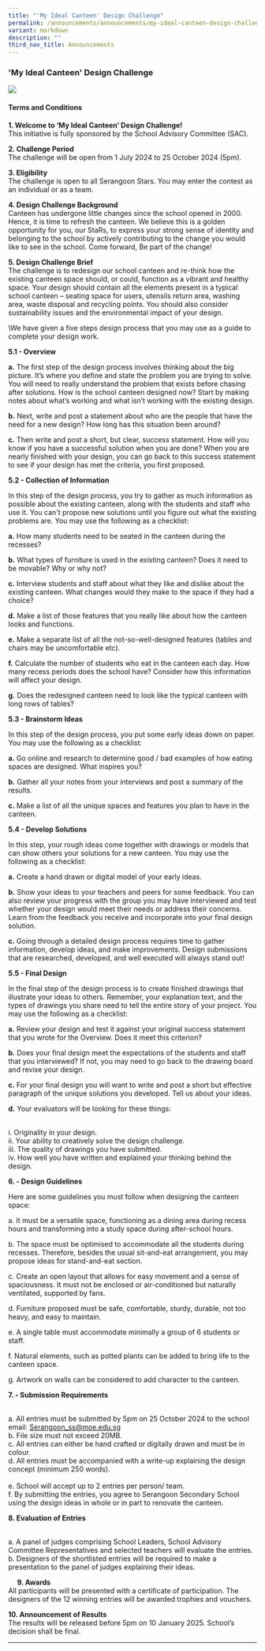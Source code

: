 ```yaml
---
title: "'My Ideal Canteen' Design Challenge"
permalink: /announcements/announcements/my-ideal-canteen-design-challenge/
variant: markdown
description: ""
third_nav_title: Announcements
---
```

### 'My Ideal Canteen' Design Challenge

![](/images/Announcements/Canteen_Design_Challenge_Poster_2024.png)

#### Terms and Conditions

**1. Welcome to ‘My Ideal Canteen’ Design Challenge!**
<br>This initiative is fully sponsored by the School Advisory Committee (SAC).

**2. Challenge Period**
<br>The challenge will be open from 1 July 2024 to 25 October 2024 (5pm).

**3. Eligibility**
<br>The challenge is open to all Serangoon Stars. You may enter the contest as an individual or as a team. 

**4. Design Challenge Background**
<br>Canteen has undergone little changes since the school opened in 2000. Hence, it is time to refresh the canteen. We believe this is a golden opportunity for you, our StaRs, to express your strong sense of identity and belonging to the school by actively contributing to the change you would like to see in the school. Come forward, Be part of the change!

**5. Design Challenge Brief**
<br>The challenge is to redesign our school canteen and re-think how the existing canteen space should, or could, function as a vibrant and healthy space. Your design should contain all the elements present in a typical school canteen – seating space for users, utensils return area, washing area, waste disposal and recycling points. You should also consider sustainability issues and the environmental impact of your design.

\We have given a five steps design process that you may use as a guide to complete your design work.

**5.1 - Overview**

**a.** 	The first step of the design process involves thinking about the big picture.  It’s where you define and state the problem you are trying to solve. You will need to really understand the problem that exists before chasing after solutions.  How is the school canteen designed now?  Start by making notes about what’s working and what isn’t working with the existing design.

**b.** 	Next, write and post a statement about who are the people that have the need for a new design?  How long has this situation been around?

**c.** 	Then write and post a short, but clear, success statement.  How will you know if you have a successful solution when you are done?  When you are nearly finished with your design, you can go back to this success statement to see if your design has met the criteria, you first proposed.

**5.2 - Collection of Information**

In this step of the design process, you try to gather as much information as possible about the existing canteen, along with the students and staff who use it.  You can't propose new solutions until you figure out what the existing problems are. You may use the following as a checklist:

**a.**	How many students need to be seated in the canteen during the recesses?

**b.**	What types of furniture is used in the existing canteen? Does it need to be movable? 	Why or why not?

**c.**	Interview students and staff about what they like and dislike about the existing canteen. What changes would they make to the space if they had a choice?

**d.**	Make a list of those features that you really like about how the canteen looks and functions.

**e.**	Make a separate list of all the not-so-well-designed features (tables and chairs may be uncomfortable etc).

**f.**	Calculate the number of students who eat in the canteen each day. How many recess periods does the school have? Consider how this information will affect your design.

**g.**	Does the redesigned canteen need to look like the typical canteen with long rows of tables? 

**5.3 - Brainstorm Ideas**

In this step of the design process, you put some early ideas down on paper. You may use the following as a checklist:

**a.**	Go online and research to determine good / bad examples of how eating spaces are designed. What inspires you?

**b.**	Gather all your notes from your interviews and post a summary of the results.

**c.**	Make a list of all the unique spaces and features you plan to have in the canteen.

**5.4 - Develop Solutions**

In this step, your rough ideas come together with drawings or models that can show others your solutions for a new canteen. You may use the following as a checklist:

**a.**	Create a hand drawn or digital model of your early ideas. 

**b.**	Show your ideas to your teachers and peers for some feedback. You can also review your progress with the group you may have interviewed and test whether your design would meet their needs or address their concerns. Learn from the feedback you receive and incorporate into your final design solution.

**c.**	Going through a detailed design process requires time to gather information, develop ideas, and make improvements. Design submissions that are researched, developed, and well executed will always stand out!

**5.5 - Final Design**

In the final step of the design process is to create finished drawings that illustrate your ideas to others. Remember, your explanation text, and the types of drawings you share need to tell the entire story of your project. You may use the following as a checklist:

**a.**	Review your design and test it against your original success statement that you wrote for the Overview. Does it meet this criterion?

**b.**	Does your final design meet the expectations of the students and staff that you interviewed?  If not, you may need to go back to the drawing board and revise your design.

**c.**	For your final design you will want to write and post a short but effective paragraph of the unique solutions you developed.  Tell us about your ideas.

**d.**	Your evaluators will be looking for these things:

<br>i.	Originality in your design.
<br>ii.	Your ability to creatively solve the design challenge.
<br>iii.	The quality of drawings you have submitted.
<br>iv.	How well you have written and explained your thinking behind the design.

**6. - Design Guidelines**

Here are some guidelines you must follow when designing the canteen space:

a.	It must be a versatile space, functioning as a dining area during recess hours and transforming into a study space during after-school hours.

b.	The space must be optimised to accommodate all the students during recesses. Therefore, besides the usual sit-and-eat arrangement, you may propose ideas for stand-and-eat section. 

c.	Create an open layout that allows for easy movement and a sense of spaciousness. It must not be enclosed or air-conditioned but naturally ventilated, supported by fans. 

d.	Furniture proposed must be safe, comfortable, sturdy, durable, not too heavy, and easy to maintain.

e.	A single table must accommodate minimally a group of 6 students or staff.

f.	Natural elements, such as potted plants can be added to bring life to the canteen space.

g.	Artwork on walls can be considered to add character to the canteen.

**7. - Submission Requirements**

<br>a.	All entries must be submitted by 5pm on 25 October 2024 to the school email: Serangoon_ss@moe.edu.sg
<br>b.	File size must not exceed 20MB.
<br>c.	All entries can either be hand crafted or digitally drawn and must be in colour.
<br>d.	All entries must be accompanied with a write-up explaining the design concept (minimum 250 words).   
<br>e.	School will accept up to 2 entries per person/ team.
<br>f.	By submitting the entries, you agree to Serangoon Secondary School using the design ideas in whole or in part to renovate the canteen.

**8.	Evaluation of Entries**

<br>a.	A panel of judges comprising School Leaders, School Advisory Committee Representatives and selected teachers will evaluate the entries.
<br>b.	Designers of the shortlisted entries will be required to make a presentation to the panel of judges explaining their ideas. 

 
**9.	Awards**
<br>All participants will be presented with a certificate of participation. The designers of the 12 winning entries will be awarded trophies and vouchers.

**10.	Announcement of Results**
<br>The results will be released before 5pm on 10 January 2025. School’s decision shall be final.

<hr>
